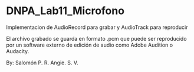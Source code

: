 # DNPA_Lab11_Microfono
Implementacion de AudioRecord para grabar y AudioTrack para reproducir

El archivo grabado se guarda en formato .pcm que puede ser reproducido por
un software externo de edición de audio como Adobe Audition o Audacity.

By: Salomón P. R.
    Angie. S. V.
